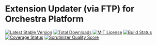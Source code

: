 Extension Updater (via FTP) for Orchestra Platform
==============

[![Latest Stable Version](https://img.shields.io/github/release/orchestral/ftp-updater.svg?style=flat)](https://packagist.org/packages/orchestra/ftp-updater)
[![Total Downloads](https://img.shields.io/packagist/dt/orchestra/ftp-updater.svg?style=flat)](https://packagist.org/packages/orchestra/ftp-updater)
[![MIT License](https://img.shields.io/packagist/l/orchestra/ftp-updater.svg?style=flat)](https://packagist.org/packages/orchestra/ftp-updater)
[![Build Status](https://img.shields.io/travis/orchestral/ftp-updater/3.1.svg?style=flat)](https://travis-ci.org/orchestral/ftp-updater)
[![Coverage Status](https://img.shields.io/coveralls/orchestral/ftp-updater/3.1.svg?style=flat)](https://coveralls.io/r/orchestral/ftp-updater?branch=3.1)
[![Scrutinizer Quality Score](https://img.shields.io/scrutinizer/g/orchestral/ftp-updater/3.1.svg?style=flat)](https://scrutinizer-ci.com/g/orchestral/ftp-updater/)
